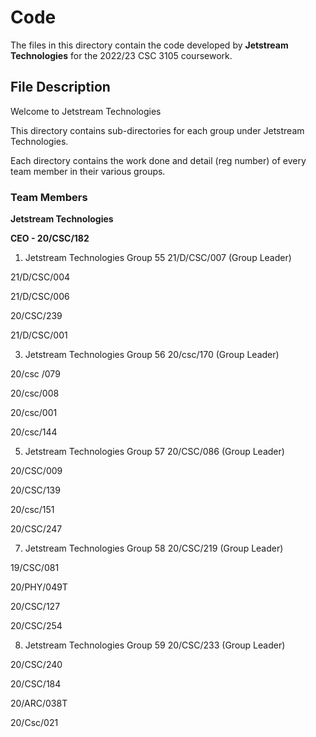 # Code
The files in this directory contain the code developed by **Jetstream Technologies** for the 2022/23 CSC 3105 coursework.



## File Description

Welcome to Jetstream Technologies

This directory contains sub-directories for each group under Jetstream Technologies.

Each directory contains the work done and detail (reg number) of every team member in their various groups.



### Team Members


**Jetstream Technologies**


**CEO - 20/CSC/182**


1. Jetstream Technologies Group 55
21/D/CSC/007 (Group Leader)

21/D/CSC/004

21/D/CSC/006

20/CSC/239

21/D/CSC/001


3. Jetstream Technologies Group 56
20/csc/170 (Group Leader)

20/csc /079

20/csc/008

20/csc/001

20/csc/144


5. Jetstream Technologies Group 57
20/CSC/086 (Group Leader)

20/CSC/009

20/CSC/139

20/csc/151

20/CSC/247


7. Jetstream Technologies Group 58
20/CSC/219 (Group Leader)

19/CSC/081

20/PHY/049T

20/CSC/127

20/CSC/254


8. Jetstream Technologies Group 59
20/CSC/233 (Group Leader)

20/CSC/240

20/CSC/184

20/ARC/038T

20/Csc/021
